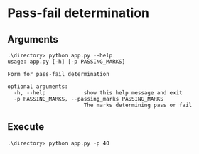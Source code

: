 # Pass-fail determination
## Arguments
    .\directory> python app.py --help
    usage: app.py [-h] [-p PASSING_MARKS]

    Form for pass-fail determination

    optional arguments:
      -h, --help            show this help message and exit
      -p PASSING_MARKS, --passing_marks PASSING_MARKS
                            The marks determining pass or fail
## Execute
    .\directory> python app.py -p 40
